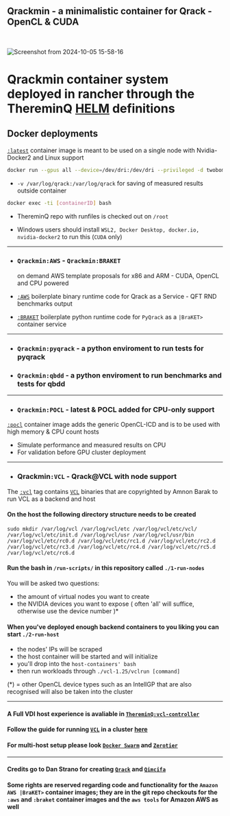 ## Qrackmin - a minimalistic container for Qrack - OpenCL & CUDA

<br>

![Screenshot from 2024-10-05 15-58-16](https://github.com/user-attachments/assets/d84647ea-3158-4e48-98d0-60d884f82283)
# Qrackmin container system deployed in rancher through the ThereminQ [HELM](https://github.com/twobombs/thereminq-helm) definitions


## Docker deployments

[`:latest`](https://github.com/twobombs/qrackmin/blob/main/dockerfiles/Dockerfile) container image is meant to be used on a single node with Nvidia-Docker2 and Linux support

```bash
docker run --gpus all --device=/dev/dri:/dev/dri --privileged -d twobombs/qrackmin[:tag] [--memory 24G --memory-swap 250G]
````

- `-v /var/log/qrack:/var/log/qrack` for saving of measured results outside container

```bash 
docker exec -ti [containerID] bash
````

- ThereminQ repo with runfiles is checked out on `/root`

- Windows users should install `WSL2, Docker Desktop, docker.io, nvidia-docker2` to run this (`CUDA` only)

---------------

- ### `Qrackmin:AWS` - `Qrackmin:BRAKET` 
  on demand AWS template proposals for x86 and ARM - CUDA, OpenCL and CPU powered

- [`:AWS`](https://github.com/twobombs/qrackmin/blob/main/dockerfiles/Dockerfile-aws) boilerplate binary runtime code for Qrack as a Service - QFT RND benchmarks output

- [`:BRAKET`](https://github.com/twobombs/qrackmin/blob/main/dockerfiles/Dockerfile-braket) boilerplate python runtime code for `PyQrack` as a `|BraKET>` container service

---------------

- ### `Qrackmin:pyqrack` - a python enviroment to run tests for pyqrack
- ### `Qrackmin:qbdd` - a python enviroment to run benchmarks and tests for qbdd

---------------

- ### `Qrackmin:POCL` - latest & POCL added for CPU-only support

[`:pocl`](https://github.com/twobombs/qrackmin/blob/main/dockerfiles/Dockerfile-pocl) container image adds the generic OpenCL-ICD and is to be used with high memory & CPU count hosts 

- Simulate performance and measured results on CPU
- For validation before GPU cluster deployment

---------------

- ### Qrackmin`:VCL` - Qrack@VCL with node support

The [`:vcl`](https://github.com/twobombs/qrackmin/blob/main/dockerfiles/Dockerfile-vcl) tag contains [`VCL`](https://mosix.cs.huji.ac.il/txt_vcl.html) binaries that are copyrighted by Amnon Barak to run VCL as a backend and host

#### On the host the following directory structure needs to be created 
`sudo mkdir /var/log/vcl /var/log/vcl/etc /var/log/vcl/etc/vcl/ /var/log/vcl/etc/init.d /var/log/vcl/usr /var/log/vcl/usr/bin /var/log/vcl/etc/rc0.d /var/log/vcl/etc/rc1.d /var/log/vcl/etc/rc2.d /var/log/vcl/etc/rc3.d /var/log/vcl/etc/rc4.d /var/log/vcl/etc/rc5.d /var/log/vcl/etc/rc6.d`

####  Run the bash in `/run-scripts/` in this repository called `./1-run-nodes`
You will be asked two questions:
- the amount of virtual nodes you want to create
- the NVIDIA devices you want to expose ( often 'all' will suffice, otherwise use the device number )*

#### When you've deployed enough backend containers to you liking you can start `./2-run-host`
- the nodes' IPs will be scraped
- the host container will be started and will initialize
- you'll drop into the `host-containers' bash`
- then run workloads through `./vcl-1.25/vclrun [command]`

(*) = other OpenCL device types such as an IntelIGP that are also recognised will also be taken into the cluster

---------------

#### A Full VDI host experience is avaliable in [`ThereminQ:vcl-controller`](https://github.com/twobombs/thereminq#to-run-thereminq-as-a-virtualcl-controller)

#### Follow the guide for running [`VCL`](https://mosix.cs.huji.ac.il/txt_vcl.html) in a cluster [here](https://mosix.cs.huji.ac.il/vcl/VCL_Guide.pdf)

#### For multi-host setup please look [`Docker Swarm`](https://docs.docker.com/engine/swarm/swarm-tutorial/create-swarm/) and [`Zerotier`](https://www.zerotier.com/)

---------------

#### Credits go to Dan Strano for creating [`Qrack`](https://github.com/unitaryfund/qrack) and [`Qimcifa`](https://github.com/vm6502q/qimcifa)
#### Some rights are reserved regarding code and functionality for the `Amazon AWS |BraKET>` container images; they are in the git repo checkouts for the `:aws` and `:braket` container images and the `aws tools` for Amazon AWS as well
